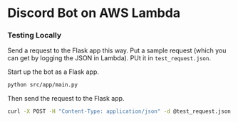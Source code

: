 # Discord Bot on AWS Lambda

### Testing Locally

Send a request to the Flask app this way. Put a sample request (which you can get by logging the JSON in Lambda). PUt it in `test_request.json`.

Start up the bot as a Flask app.

```sh
python src/app/main.py
```

Then send the request to the Flask app.

```sh
curl -X POST -H "Content-Type: application/json" -d @test_request.json http://127.0.0.1:5000/
```
